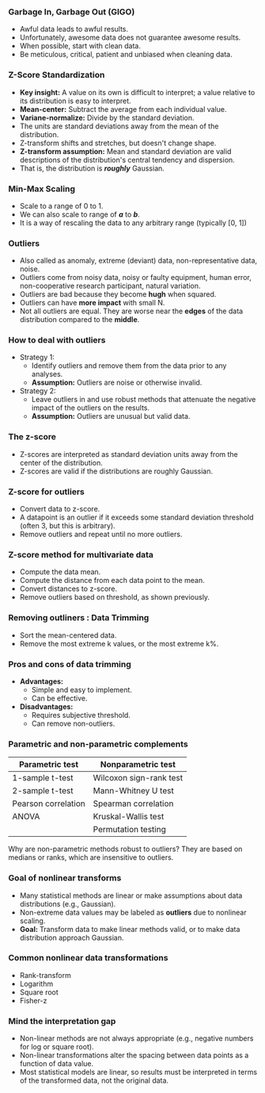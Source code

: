 ### Garbage In, Garbage Out (GIGO)

-   Awful data leads to awful results.
-   Unfortunately, awesome data does not guarantee awesome results.
-   When possible, start with clean data.
-   Be meticulous, critical, patient and unbiased when cleaning data.

### Z-Score Standardization

-   **Key insight:** A value on its own is difficult to interpret; a value relative to its distribution is easy to interpret.
-   **Mean-center:** Subtract the average from each individual value.
-   **Variane-normalize:** Divide by the standard deviation.
-   The units are standard deviations away from the mean of the distribution.
-   Z-transform shifts and stretches, but doesn't change shape.
-   **Z-transform assumption:** Mean and standard deviation are valid descriptions of the distribution's central tendency and dispersion.
-   That is, the distribution is **_roughly_** Gaussian.

### Min-Max Scaling

-   Scale to a range of 0 to 1.
-   We can also scale to range of **_a_** to **_b_**.
-   It is a way of rescaling the data to any arbitrary range (typically [0, 1])

### Outliers

-   Also called as anomaly, extreme (deviant) data, non-representative data, noise.
-   Outliers come from noisy data, noisy or faulty equipment, human error, non-cooperative research participant, natural variation.
-   Outliers are bad because they become **hugh** when squared.
-   Outliers can have **more impact** with small N.
-   Not all outliers are equal. They are worse near the **edges** of the data distribution compared to the **middle**.

### How to deal with outliers

-   Strategy 1:
    -   Identify outliers and remove them from the data prior to any analyses.
    -   **Assumption:** Outliers are noise or otherwise invalid.
-   Strategy 2:
    -   Leave outliers in and use robust methods that attenuate the negative impact of the outliers on the results.
    -   **Assumption:** Outliers are unusual but valid data.

### The z-score

-   Z-scores are interpreted as standard deviation units away from the center of the distribution.
-   Z-scores are valid if the distributions are roughly Gaussian.

### Z-score for outliers

-   Convert data to z-score.
-   A datapoint is an outlier if it exceeds some standard deviation threshold (often 3, but this is arbitrary).
-   Remove outliers and repeat until no more outliers.

### Z-score method for multivariate data

-   Compute the data mean.
-   Compute the distance from each data point to the mean.
-   Convert distances to z-score.
-   Remove outliers based on threshold, as shown previously.

### Removing outliners : Data Trimming

-   Sort the mean-centered data.
-   Remove the most extreme k values, or the most extreme k%.

### Pros and cons of data trimming

-   **Advantages:**
    -   Simple and easy to implement.
    -   Can be effective.
-   **Disadvantages:**
    -   Requires subjective threshold.
    -   Can remove non-outliers.

### Parametric and non-parametric complements

| **Parametric test** | **Nonparametric test**  |
| ------------------- | ----------------------- |
| 1-sample t-test     | Wilcoxon sign-rank test |
| 2-sample t-test     | Mann-Whitney U test     |
| Pearson correlation | Spearman correlation    |
| ANOVA               | Kruskal-Wallis test     |
|                     | Permutation testing     |

Why are non-parametric methods robust to outliers?
They are based on medians or ranks, which are insensitive to outliers.

### Goal of nonlinear transforms

-   Many statistical methods are linear or make assumptions about data distributions (e.g., Gaussian).
-   Non-extreme data values may be labeled as **outliers** due to nonlinear scaling.
-   **Goal:** Transform data to make linear methods valid, or to make data distribution approach Gaussian.

### Common nonlinear data transformations

-   Rank-transform
-   Logarithm
-   Square root
-   Fisher-z

### Mind the interpretation gap

-   Non-linear methods are not always appropriate (e.g., negative numbers for log or square root).
-   Non-linear transformations alter the spacing between data points as a function of data value.
-   Most statistical models are linear, so results must be interpreted in terms of the transformed data, not the original data.
